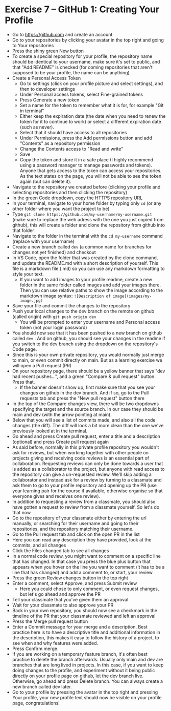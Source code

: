# Exercise 7 – GitHub 1: Creating Your Profile

- Go to https://github.com and create an account
- Go to your repositories by clicking your avatar in the top right and going to Your repositories
- Press the shiny green New button
- To create a special repository for your profile, the repository name should be identical to your username, make sure it's set to public, and that "Add README" is checked (for coming repositories that aren't supposed to be your profile, the name can be anything)
- Create a Personal Access Token
  - Go to settings (click on your profile picture and select settings), and then to developer settings
  - Under Personal access tokens, select Fine-grained tokens
  - Press Generate a new token
  - Set a name for the token to remember what it is for, for example "Git in terminal"
  - Either keep the expiration date (the date when you need to renew the token for it to continue to work) or select a different expiration date (such as never).
  - Select that it should have access to all repositories
  - Under Permissions, press the Add permissions button and add "Contents" as a repository permission
  - Change the Contents access to "Read and write"
  - Save
  - Copy the token and store it in a safe place (I highly recommend using a password manager to manage passwords and tokens). Anyone that gets access to the token can access your repositories. As the text states on the page, you will not be able to see the token again (but can delete it).
- Navigate to the repository we created before (clicking your profile and selecting repositories and then clicking the repository)
- In the green Code dropdown, copy the HTTPS repository URL
- In your terminal, navigate to your home folder by typing only `cd` (or any other folder where you want the project to be)
- Type `git clone https://github.com/my-username/my-username.git` (make sure to replace the web adress with the one you just copied from github), this will create a folder and clone the repository from github into that folder
- Navigate to the folder in the terminal with the `cd my-username` command (replace with your username)
- Create a new branch called `dev` (a common name for branches for changes not yet finished) and checkout
- In VS Code, open the folder that was created by the clone command, and update the README.md with a short description of yourself. This file is a markdown file (.md) so you can use any markdown formatting to style your text.
  - If you want to add images to your profile readme, create a new folder in the same folder called images and add your images there. Then you can use relative paths to show the image according to the markdown image syntax: `![Description of image](images/my-image.jpg)`
- Save your file and commit the changes to the repository
- Push your local changes to the dev branch on the remote on github (called origin) with `git push origin dev`
  - You will be prompted to enter your username and Personal access token (not your login password)
- You should now see that it has been pushed to a new branch on github called `dev` . And on github, you should see your changes in the readme if you switch to the dev branch using the dropdown on the repository's Code page.
- Since this is your own private repository, you would normally just merge to main, or even commit directly on main. But as a learning exercise we will open a Pull request (PR)
- On your repository page, there should be a yellow banner that says "dev had recent pushes...", and a green "Compare & pull request" button. Press that.
  - If the banner doesn't show up, first make sure that you see your changes on github in the dev branch. And if so, go to the Pull requests tab and press the "New pull request" button there
- In the top of the Compare changes view, there will be two dropdowns specifying the target and the source branch. In our case they should be main and dev (with the arrow pointing at main).
- Below that you will see a list of commits made, and also all the code changes (the diff). The diff will look a bit more clean than the one we've previously looked at in the terminal.
- Go ahead and press Create pull request, enter a title and a description (optional) and press Create pull request again
- As said before, normally in this private profile repository you wouldn't ask for reviews, but when working together with other people on projects giving and receiving code reviews is an essential part of collaboration. Requesting reviews can only be done towards a user that is added as a collaborator to the project, but anyone with read access to the repository can give a un-requested review. We'll skip adding a collaborator and instead ask for a review by turning to a classmate and ask them to go to your profile repository and opening up the PR (use your learning pair for the course if available, otherwise organise so that everyone gives and receives one review).
- In addition to requesting a review from a classmate, you should also have gotten a request to review from a classmate yourself. So let's do that now.
- Go to the repository of your classmate either by entering the url manually, or searching for their username and going to their repositories, and the repository matching their username.
- Go to the Pull request tab and click on the open PR in the list
- Here you can read any description they have provided, look at the commits, and all changes
- Click the Files changed tab to see all changes
- In a normal code review, you might want to comment on a specific line that has changed. In that case you press the blue plus button that appears when you hover on the line you want to comment (it has to be a line that has changed) and add a comment to, or start, your review
- Press the green Review changes button in the top right
- Enter a comment, select Approve, and press Submit review
  - Here you could chose to only comment, or even request changes, but let's go ahead and approve the PR
- Tell your classmate that you've given them an approval
- Wait for your classmate to also approve your PR
- Back in your own repository, you should now see a checkmark in the timeline of the PR that your classmate reviewed and left an approval
- Press the Merge pull request button
- Enter a Commit message for your merge and a description. Best practice here is to have a descriptive title and additional information in the description, this makes it easy to follow the history of a project, to see when and why features were added.
- Press Confirm merge.
- If you are working on a temporary feature branch, it's often best practice to delete the branch afterwards. Usually only main and dev are branches that are long lived in projects. In this case, if you want to keep doing changes to the profile, and experiment without it being public directly on your profile page on github, let the dev branch live. Otherwise, go ahead and press Delete branch. You can always create a new branch called dev later.
- Go to your profile by pressing the avatar in the top right and pressing Your profile, your new profile text should now be visible on your profile page, congratulations!
